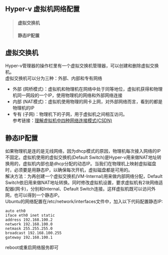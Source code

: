 ## Hyper-v 虚拟机网络配置
> #### 虚拟交换机
> #### 静态IP配置

## 虚拟交换机
Hyper-v管理器的操作栏里有一个虚拟交换机管理器，可以创建和删除虚拟交换机。<br/>
虚拟交换机可以分为三种：外部、内部和专有网络<br/>
+ 外部 (网桥模式)：虚拟机和物理机在网络中处于同等地位，虚拟机获得和物理机同一网段的一个IP，使用物理机的网络和外部网络连接
+ 内部 (NAT模式)：虚拟机使用物理的网卡上网，对外部网络而言，看到的都是物理机的IP
+ 专有 (子网)：物理机下的子网，用于虚拟机之间相互访问。<br/>
参考链接：[理解虚拟机中四种网络连接模式(CSDN)](https://blog.csdn.net/ning521513/article/details/78441392)

## 静态IP配置
如果物理机是连的是无线网络，因为dhcp模式的原因，物理机每次接入网络的IP不固定。虚拟机使用的虚拟交换机(Default Switch)是Hyper-v用来做NAT地址转换用的，虚拟机内部也是dhcp分配的动态IP。当我们在物理机上映射虚拟磁盘时，必须要是用静态IP，以确保每次开机，虚拟磁盘都是可用的。<br/>
解决方法：为再创建一个虚拟交换机(VM-Internal)用来做内部网络分配，Default Switch依旧用来做NAT地址转换。同时修改虚拟机设置，要求虚拟机有2块网络适配器(网卡)，分别和Internal、Default Switch连接。这样虚拟机既可以访问外网，也可以得到一个静态IP。<br/>
Ubuntu的网络配置在/etc/network/interfaces文件中，加入以下代码配置静态IP:
```shell
auto eth0
iface eth0 inet static
address 192.168.100.2
network 192.168.100.0
netmask 255.255.255.0
broadcast 192.168.100.255
gateway 192.168.100.1
```
reboot或重启网络服务即可
